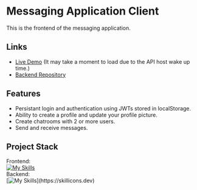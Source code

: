 # Messaging Application Client
This is the frontend of the messaging application.
## Links
* [Live Demo](https://chat-app-guskirb.netlify.app/) (It may take a moment to load due to the API host wake up time.)
* [Backend Repository](https://github.com/guskirb/messaging-app-apiTOP)
## Features
* Persistant login and authentication using JWTs stored in localStorage.
* Ability to create a profile and update your profile picture.
* Create chatrooms with 2 or more users.
* Send and receive messages.
## Project Stack
Frontend: <br>
[![My Skills](https://skillicons.dev/icons?i=ts,css,react,vite)](https://skillicons.dev)<br>
Backend: <br>
[![My Skills](https://skillicons.dev/icons?i=ts,nodejs,express,mongodb,)](https://skillicons.dev)
